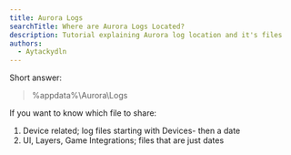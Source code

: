 ```yaml
---
title: Aurora Logs
searchTitle: Where are Aurora Logs Located?
description: Tutorial explaining Aurora log location and it's files
authors:
  - Aytackydln
---
```


Short answer:
> %appdata%\Aurora\Logs

If you want to know which file to share:
1. Device related; log files starting with Devices- then a date
2. UI, Layers, Game Integrations; files that are just dates
